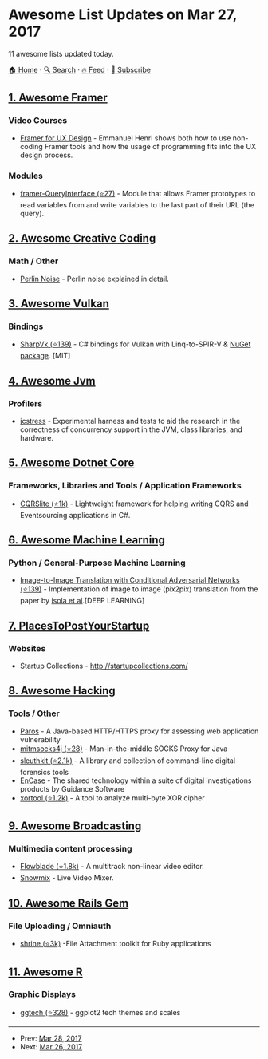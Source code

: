 # Awesome List Updates on Mar 27, 2017

11 awesome lists updated today.

[🏠 Home](/README.md) · [🔍 Search](https://www.trackawesomelist.com/search/) · [🔥 Feed](https://www.trackawesomelist.com/rss.xml) · [📮 Subscribe](https://trackawesomelist.us17.list-manage.com/subscribe?u=d2f0117aa829c83a63ec63c2f&id=36a103854c)



## [1. Awesome Framer](/content/podo/awesome-framer/README.md)

### Video Courses

*   [Framer for UX Design](https://www.lynda.com/FramerJS-tutorials/UX-Design-Tools-Framer/562923-2.html) - Emmanuel Henri shows both how to use non-coding Framer tools and how the usage of programming fits into the UX design process.

### Modules

*   [framer-QueryInterface (⭐27)](https://github.com/marckrenn/framer-QueryInterface) - Module that allows Framer prototypes to read variables from and write variables to the last part of their URL (the query).

## [2. Awesome Creative Coding](/content/terkelg/awesome-creative-coding/README.md)

### Math / Other

*   [Perlin Noise](https://eev.ee/blog/2016/05/29/perlin-noise/) - Perlin noise explained in detail.

## [3. Awesome Vulkan](/content/vinjn/awesome-vulkan/README.md)

### Bindings

*   [SharpVk (⭐139)](https://github.com/FacticiusVir/SharpVk) - C# bindings for Vulkan with Linq-to-SPIR-V & [NuGet package](https://www.nuget.org/packages/SharpVk). \[MIT]

## [4. Awesome Jvm](/content/deephacks/awesome-jvm/README.md)

### Profilers

*   [jcstress](http://openjdk.java.net/projects/code-tools/jcstress/) - Experimental harness and tests to aid the research in the correctness of concurrency support in the JVM, class libraries, and hardware.

## [5. Awesome Dotnet Core](/content/thangchung/awesome-dotnet-core/README.md)

### Frameworks, Libraries and Tools / Application Frameworks

*   [CQRSlite (⭐1k)](https://github.com/gautema/CQRSlite) - Lightweight framework for helping writing CQRS and Eventsourcing applications in C#.

## [6. Awesome Machine Learning](/content/josephmisiti/awesome-machine-learning/README.md)

### Python / General-Purpose Machine Learning

*   [Image-to-Image Translation with Conditional Adversarial Networks (⭐139)](https://github.com/williamFalcon/pix2pix-keras) - Implementation of image to image (pix2pix) translation from the paper by [isola et al](https://arxiv.org/pdf/1611.07004.pdf).\[DEEP LEARNING]

## [7. PlacesToPostYourStartup](/content/mmccaff/PlacesToPostYourStartup/README.md)

### Websites

*   Startup Collections - <http://startupcollections.com/>

## [8. Awesome Hacking](/content/carpedm20/awesome-hacking/README.md)

### Tools / Other

*   [Paros](http://sourceforge.net/projects/paros/) - A Java-based HTTP/HTTPS proxy for assessing web application vulnerability
*   [mitmsocks4j (⭐28)](https://github.com/Akdeniz/mitmsocks4j) - Man-in-the-middle SOCKS Proxy for Java
*   [sleuthkit (⭐2.1k)](https://github.com/sleuthkit/sleuthkit) - A library and collection of command-line digital forensics tools
*   [EnCase](https://www.guidancesoftware.com/products/Pages/encase-forensic/overview.aspx) - The shared technology within a suite of digital investigations products by Guidance Software
*   [xortool (⭐1.2k)](https://github.com/hellman/xortool) - A tool to analyze multi-byte XOR cipher

## [9. Awesome Broadcasting](/content/ebu/awesome-broadcasting/README.md)

### Multimedia content processing

*   [Flowblade (⭐1.8k)](https://github.com/jliljebl/flowblade) - A multitrack non-linear video editor.
*   [Snowmix](https://sourceforge.net/projects/snowmix/) - Live Video Mixer.

## [10. Awesome Rails Gem](/content/hothero/awesome-rails-gem/README.md)

### File Uploading / Omniauth

*   [shrine (⭐3k)](https://github.com/janko-m/shrine) -File Attachment toolkit for Ruby applications

## [11. Awesome R](/content/qinwf/awesome-R/README.md)

### Graphic Displays

*   [ggtech (⭐328)](https://github.com/ricardo-bion/ggtech) - ggplot2 tech themes and scales

---

- Prev: [Mar 28, 2017](/content/2017/03/28/README.md)
- Next: [Mar 26, 2017](/content/2017/03/26/README.md)